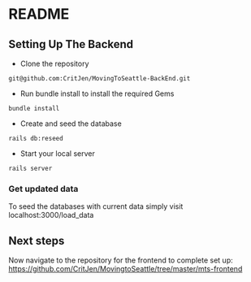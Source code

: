# README

## Setting Up The Backend

- Clone the repository

```
git@github.com:CritJen/MovingToSeattle-BackEnd.git
```

- Run bundle install to install the required Gems

```
bundle install
```

- Create and seed the database

```
rails db:reseed
```

- Start your local server

```
rails server
```

### Get updated data

To seed the databases with current data simply visit localhost:3000/load_data

## Next steps

Now navigate to the repository for the frontend to complete set up: https://github.com/CritJen/MovingtoSeattle/tree/master/mts-frontend
